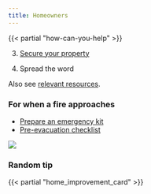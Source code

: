 ```yaml
---
title: Homeowners
---
```


{{< partial "how-can-you-help" >}}

3. [Secure your property](https://www.nfpa.org/Public-Education/Fire-causes-and-risks/Wildfire/Preparing-homes-for-wildfire)

4. Spread the word

Also see [relevant resources](/resources).

### For when a fire approaches

- [Prepare an emergency kit](https://www.areyoufiresafe.com/set/prepare-your-emergency-kit)
- [Pre-evacuation checklist](https://disastersafety.org/wildfire/what-to-do-if-a-wildfire-is-approaching/)

<a href="/img/evacuation-routes.jpg">
  <img src="/img/evacuation-routes.jpg"/>
</a>

### Random tip

{{< partial "home_improvement_card" >}}
